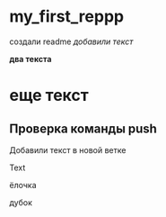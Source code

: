 # my_first_reppp
создали readme
 *добавили текст*
 
 **два текста**
 
 # еще текст
 
## Проверка команды push

Добавили текст в новой ветке

Text

ёлочка

дубок
